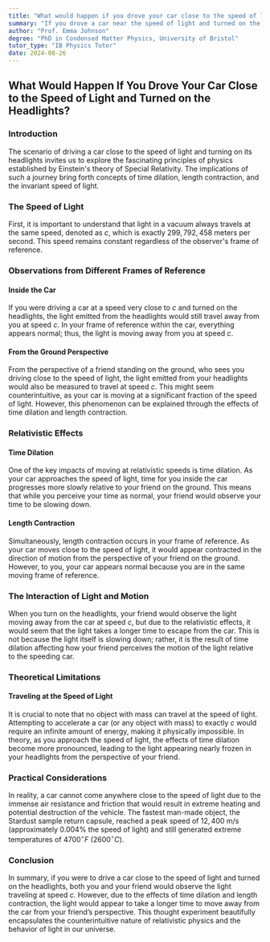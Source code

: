 ```yaml
---
title: "What would happen if you drove your car close to the speed of light and turned on the headlights?"
summary: "If you drove a car near the speed of light and turned on the headlights, the light would still travel at the speed of light, regardless of your speed. This is due to time dilation and length contraction, relativistic effects that ensure the speed of light remains constant."
author: "Prof. Emma Johnson"
degree: "PhD in Condensed Matter Physics, University of Bristol"
tutor_type: "IB Physics Tutor"
date: 2024-08-26
---
```


## What Would Happen If You Drove Your Car Close to the Speed of Light and Turned on the Headlights?

### Introduction

The scenario of driving a car close to the speed of light and turning on its headlights invites us to explore the fascinating principles of physics established by Einstein's theory of Special Relativity. The implications of such a journey bring forth concepts of time dilation, length contraction, and the invariant speed of light.

### The Speed of Light

First, it is important to understand that light in a vacuum always travels at the same speed, denoted as $c$, which is exactly $299,792,458$ meters per second. This speed remains constant regardless of the observer's frame of reference. 

### Observations from Different Frames of Reference

#### Inside the Car

If you were driving a car at a speed very close to $c$ and turned on the headlights, the light emitted from the headlights would still travel away from you at speed $c$. In your frame of reference within the car, everything appears normal; thus, the light is moving away from you at speed $c$.

#### From the Ground Perspective

From the perspective of a friend standing on the ground, who sees you driving close to the speed of light, the light emitted from your headlights would also be measured to travel at speed $c$. This might seem counterintuitive, as your car is moving at a significant fraction of the speed of light. However, this phenomenon can be explained through the effects of time dilation and length contraction.

### Relativistic Effects

#### Time Dilation

One of the key impacts of moving at relativistic speeds is time dilation. As your car approaches the speed of light, time for you inside the car progresses more slowly relative to your friend on the ground. This means that while you perceive your time as normal, your friend would observe your time to be slowing down.

#### Length Contraction

Simultaneously, length contraction occurs in your frame of reference. As your car moves close to the speed of light, it would appear contracted in the direction of motion from the perspective of your friend on the ground. However, to you, your car appears normal because you are in the same moving frame of reference.

### The Interaction of Light and Motion

When you turn on the headlights, your friend would observe the light moving away from the car at speed $c$, but due to the relativistic effects, it would seem that the light takes a longer time to escape from the car. This is not because the light itself is slowing down; rather, it is the result of time dilation affecting how your friend perceives the motion of the light relative to the speeding car.

### Theoretical Limitations

#### Traveling at the Speed of Light

It is crucial to note that no object with mass can travel at the speed of light. Attempting to accelerate a car (or any object with mass) to exactly $c$ would require an infinite amount of energy, making it physically impossible. In theory, as you approach the speed of light, the effects of time dilation become more pronounced, leading to the light appearing nearly frozen in your headlights from the perspective of your friend.

### Practical Considerations

In reality, a car cannot come anywhere close to the speed of light due to the immense air resistance and friction that would result in extreme heating and potential destruction of the vehicle. The fastest man-made object, the Stardust sample return capsule, reached a peak speed of $12,400$ m/s (approximately $0.004\%$ the speed of light) and still generated extreme temperatures of $4700^\circ F$ ($2600^\circ C$).

### Conclusion

In summary, if you were to drive a car close to the speed of light and turned on the headlights, both you and your friend would observe the light traveling at speed $c$. However, due to the effects of time dilation and length contraction, the light would appear to take a longer time to move away from the car from your friend’s perspective. This thought experiment beautifully encapsulates the counterintuitive nature of relativistic physics and the behavior of light in our universe.
    